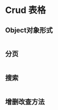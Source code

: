 # Crud 表格

## Object对象形式

```vue demo src="./crud/CrudObject.vue"

```

## 分页

```vue demo src="./crud/CrudPage.vue"

```

## 搜索

```vue demo src="./crud/CrudSearch.vue"

```

## 增删改查方法

```vue demo src="./crud/CrudFun.vue"

```